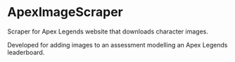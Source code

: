 # ApexImageScraper
Scraper for Apex Legends website that downloads character images.

Developed for adding images to an assessment modelling an Apex Legends leaderboard.
